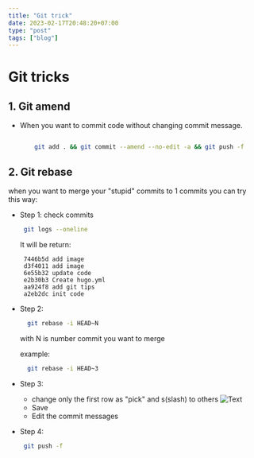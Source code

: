 ```yaml
---
title: "Git trick"
date: 2023-02-17T20:48:20+07:00
type: "post"
tags: ["blog"]
---
```



# Git tricks
##  1. Git amend

- When you want to commit code without changing commit message.

  ```Bash
  
      git add . && git commit --amend --no-edit -a && git push -f 
  
  ```

## 2. Git rebase 
    
when you want to merge your "stupid" commits to 1 commits you can try this way:
   
 - Step 1: check commits
      ```Bash
       git logs --oneline
      ```
      It will be return:
      ```
       7446b5d add image
       d3f4011 add image
       6e55b32 update code
       e2b30b3 Create hugo.yml
       aa924f8 add git tips
       a2eb2dc init code
      ```
 - Step 2:
      ```Bash
        git rebase -i HEAD~N
      ```
      with N is number commit you want to merge
      
      example:
      ```Bash
        git rebase -i HEAD~3
      ```
 - Step 3:
     -  change only the first row as "pick" and s(slash) to others
   ![Text](https://www.git-tower.com/learn/media/pages/git/faq/git-squash/b34873f2ec-1667823657/cli-interactive-rebase@2x.gif "Title")
     - Save
     - Edit the commit messages
- Step 4: 
    ```Bash
     git push -f
    ```